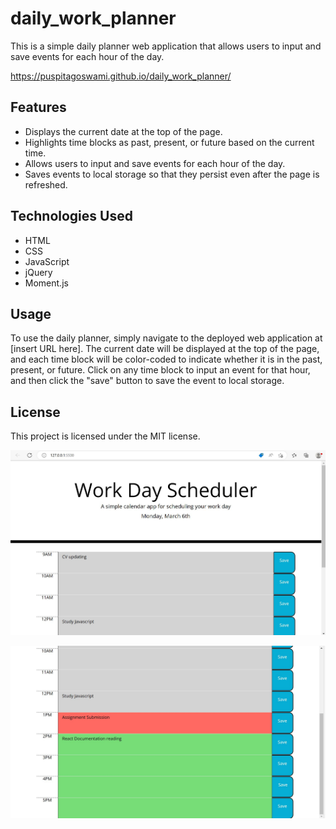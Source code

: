 # daily_work_planner

This is a simple daily planner web application that allows users to input and save events for each hour of the day.

 https://puspitagoswami.github.io/daily_work_planner/

## Features
- Displays the current date at the top of the page.
- Highlights time blocks as past, present, or future based on the current time.
- Allows users to input and save events for each hour of the day.
- Saves events to local storage so that they persist even after the page is refreshed.
## Technologies Used
- HTML
- CSS
- JavaScript
- jQuery
- Moment.js
## Usage
To use the daily planner, simply navigate to the deployed web application at [insert URL here]. The current date will be displayed at the top of the page, and each time block will be color-coded to indicate whether it is in the past, present, or future. Click on any time block to input an event for that hour, and then click the "save" button to save the event to local storage.

## License
This project is licensed under the MIT license.

![Bowser Screenshot](assets/images/s1.JPG)

![Browser screenshot](assets/images/s2.JPG)